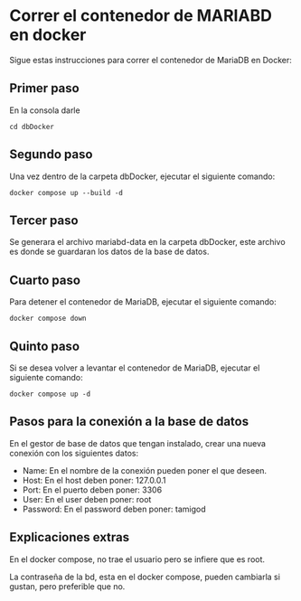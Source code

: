 # Correr el contenedor de MARIABD en docker

Sigue estas instrucciones para correr el contenedor de MariaDB en Docker:

## Primer paso
En la consola darle
```
cd dbDocker
```
## Segundo paso
Una vez dentro de la carpeta dbDocker, ejecutar el siguiente comando:
```
docker compose up --build -d
```
## Tercer paso
Se generara el archivo mariabd-data en la carpeta dbDocker, este archivo es donde se guardaran los datos de la base de datos.

## Cuarto paso
Para detener el contenedor de MariaDB, ejecutar el siguiente comando:
```
docker compose down 
```
## Quinto paso
Si se desea volver a levantar el contenedor de MariaDB, ejecutar el siguiente comando:
```
docker compose up -d
```

## Pasos para la conexión a la base de datos
En el gestor de base de datos que tengan instalado, crear una nueva conexión con los siguientes datos:

- Name: En el nombre de la conexión pueden poner el que deseen.
- Host: En el host deben poner: 127.0.0.1
- Port: En el puerto deben poner: 3306
- User: En el user deben poner: root
- Password: En el password deben poner: tamigod

## Explicaciones extras
En el docker compose, no trae el usuario pero se infiere que es root.

La contraseña de la bd, esta en el docker compose, pueden cambiarla si gustan, pero preferible que no.

